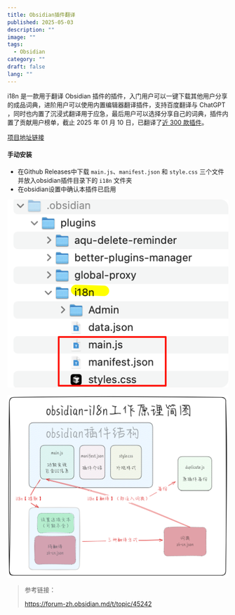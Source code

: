 ```yaml
---
title: Obsidian插件翻译
published: 2025-05-03
description: ""
image: ""
tags:
  - Obsidian
category: ""
draft: false
lang: ""
---
```


i18n 是一款用于翻译 Obsidian 插件的插件，入门用户可以一键下载其他用户分享的成品词典，进阶用户可以使用内置编辑器翻译插件，支持百度翻译与 ChatGPT ，同时也内置了沉浸式翻译用于应急，最后用户可以选择分享自己的词典，插件内置了贡献用户榜单，截止 2025 年 01 月 10 日，已翻译了[近 300 款插件](https://vika.cn/share/shrULbfcRrjrXZVfMA9P4)。

[项目地址链接](https://github.com/0011000000110010/obsidian-i18n)

#### 手动安装
- 在Github Releases中下载 `main.js`、`manifest.json` 和 `style.css` 三个文件并放入obsidian插件目录下的 `i18n` 文件夹
- 在obsidian设置中确认本插件已启用

![](../assets/obsidian/Obsidian插件翻译/Obsidian插件翻译-20251006214802909.png)

![](../assets/obsidian/Obsidian插件翻译/Obsidian插件翻译-20251006214803008.png)

> 参考链接：
> 
>https://forum-zh.obsidian.md/t/topic/45242